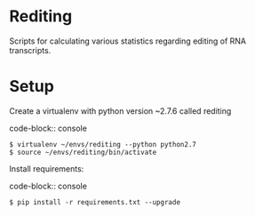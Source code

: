 Rediting
========

Scripts for calculating various statistics regarding editing of RNA transcripts.

Setup
=====

Create a virtualenv with python version ~2.7.6 called rediting

code-block:: console

    $ virtualenv ~/envs/rediting --python python2.7 
    $ source ~/envs/rediting/bin/activate

Install requirements:

code-block:: console

    $ pip install -r requirements.txt --upgrade
